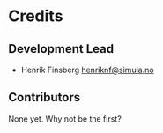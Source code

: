 # Credits

## Development Lead

-   Henrik Finsberg henriknf@simula.no

## Contributors

None yet. Why not be the first?
